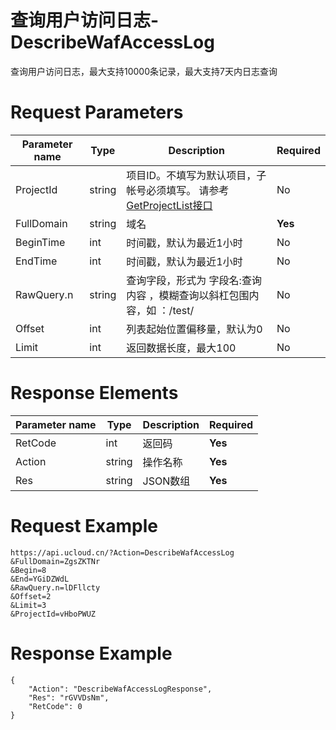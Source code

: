# 查询用户访问日志-DescribeWafAccessLog

查询用户访问日志，最大支持10000条记录，最大支持7天内日志查询

# Request Parameters
|Parameter name|Type|Description|Required|
|---|---|---|---|
|ProjectId|string|项目ID。不填写为默认项目，子帐号必须填写。 请参考[GetProjectList接口](api/summary/get_project_list)|No|
|FullDomain|string|域名|**Yes**|
|BeginTime|int|时间戳，默认为最近1小时|No|
|EndTime|int|时间戳，默认为最近1小时|No|
|RawQuery.n|string|查询字段，形式为 字段名:查询内容 ，模糊查询以斜杠包围内容，如 ：/test/ |No|
|Offset|int|列表起始位置偏移量，默认为0|No|
|Limit|int|返回数据长度，最大100|No|

# Response Elements
|Parameter name|Type|Description|Required|
|---|---|---|---|
|RetCode|int|返回码|**Yes**|
|Action|string|操作名称|**Yes**|
|Res|string|JSON数组|**Yes**|

# Request Example
```
https://api.ucloud.cn/?Action=DescribeWafAccessLog
&FullDomain=ZgsZKTNr
&Begin=8
&End=YGiDZWdL
&RawQuery.n=lDFllcty
&Offset=2
&Limit=3
&ProjectId=vHboPWUZ
```

# Response Example
```
{
    "Action": "DescribeWafAccessLogResponse", 
    "Res": "rGVVDsNm", 
    "RetCode": 0
}
```

